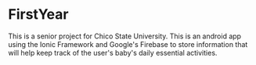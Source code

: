 # FirstYear
This is a senior project for Chico State University. This is an android app using the Ionic Framework and Google's Firebase to store information that will help keep track of the user's baby's daily essential activities.
